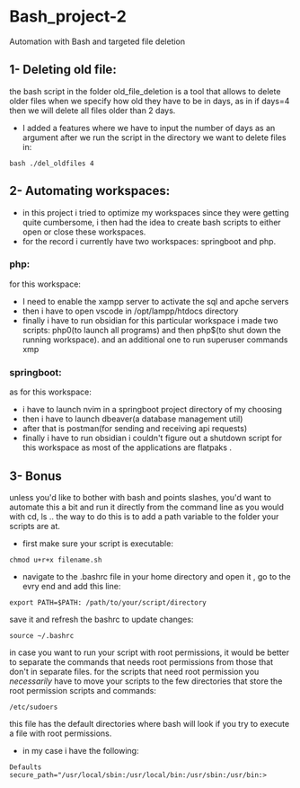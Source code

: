 # Bash_project-2

Automation with Bash and targeted file deletion
## 1- Deleting old file:

the bash script in the folder old_file_deletion is a tool that allows to delete older files when we specify how old they have to be in days, as in if days=4 then we will delete all files older than 2 days.
- I added a features where we have to input the number of days as an argument after we run the script in the directory we want to delete files in: 
```
bash ./del_oldfiles 4
```

## 2- Automating workspaces:

- in this project i tried to optimize my workspaces since they were getting quite cumbersome, i then had the idea to create bash scripts to either open or close these workspaces.
- for the record i currently have two workspaces: springboot and php.
### php:
for this workspace:
- I need to enable the xampp server to activate the sql and apche servers
- then i have to open vscode in /opt/lampp/htdocs directory
- finally i have to run obsidian 
for this particular workspace i made two scripts: php0(to launch all programs) and then php$(to shut down the running workspace).
and an additional one to run superuser commands xmp
### springboot:
as for this workspace:
- i have to launch nvim in a springboot project directory of my choosing
- then i have to launch dbeaver(a database management util)
- after that is postman(for sending and receiving api requests)
- finally i have to run obsidian
i couldn't figure out a shutdown script for this workspace as most of the applications are flatpaks .

## 3- Bonus
unless you'd like to bother with bash and points slashes, you'd want to automate this a bit and run it directly from the command line as you would with cd, ls ..
the way to do this is to add a path variable to the folder your scripts are at.

- first make sure your script is executable:
```
chmod u+r+x filename.sh
```

- navigate to the .bashrc file in your home directory and open it , go to the evry end and add this line:
```
export PATH=$PATH: /path/to/your/script/directory
```

save it and refresh the bashrc to update changes:

```
source ~/.bashrc
```

in case you want to run your script with root permissions, it would be better to separate the commands that needs root permissions from those that don't in separate files.
for the scripts that need root permission you *necessarily* have to move your scripts to the few directories that store the root permission scripts and commands:
```
/etc/sudoers
```
this file has the default directories where bash will look if you try to execute a file with root permissions.
- in my case i have the following:
```
Defaults        secure_path="/usr/local/sbin:/usr/local/bin:/usr/sbin:/usr/bin:>

```
